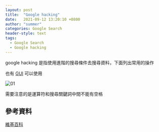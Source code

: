 ```yaml
---
layout: post
title:  "Google hacking"
date:   2021-09-12 13:20:10 +0800
author: "summer"
categories: Google Search
header-style: text
tags:
  - Google Search
  - Google hacking
---
```


google hacking 是指使用進階的搜尋條件去搜尋資料，下面列出常用的操作

也有 [GUI](https://www.google.co.in/advanced_search) 可以使用

![01]({{site.url}}/img/2021-09-12-google-hacking/01.jpg)

需要注意的是運算符和搜尋關鍵詞中間不能有空格

## 參考資料

[維基百科](https://en.wikipedia.org/wiki/Google_hacking)
